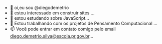 - 👋 oi,eu sou @diegodemetrio
- 👀 estou interessado em construir sites ...
- 🌱 estou estudando sobre JavaScript...
- 💞️ Estou trabalhando com os projetos de Pensamento Computacional ...
- 📫 Vocẽ pode entrar em contato comigo pelo email diego.demetrio.silva@escola.pr.gov.br...

<!---
diegodemetrio/diegodemetrio is a ✨ special ✨ repository because its `README.md` (this file) appears on your GitHub profile.
You can click the Preview link to take a look at your changes.
--->
